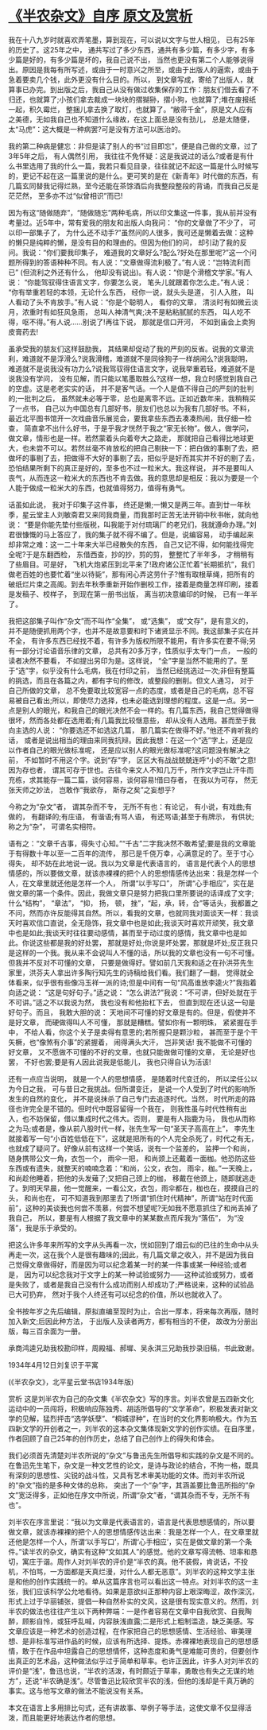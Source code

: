 # [《半农杂文》自序 原文及赏析](https://www.vrrw.net/wx/14440.html)

我在十八九岁时就喜欢弄笔墨，算到现在，可以说以文字与世人相见， 已有25年的历史了。这25年之中， 通共写过了多少东西，通共有多少篇，有多少字，有多少篇是好的，有多少篇是坏的，我自己说不出， 当然也更没有第二个人能够说得出。原因是我每有所写述，或由于一时意兴之所至，或由于出版人的逼索，或由于急着要卖几个钱，此外更没有什么目的。所以， 到文章写成，寄给了出版人，就算事已办完。到出版之后，我自己从没有做过收集保存的工作：朋友们借去看了不归还，也就算了;小孩们拿去裁成一块块的摺猢狲，摺小狗，也就算了;堆在废报纸一起，积久霉烂， 整捆儿拿去换了取灯，也就算了。“敝帚千金”，原是文人应有之美德，无如我自己也不知道什么缘故，在这上面总是没有劲儿， 总是太随便，太“马虎”：这大概是一种病罢?可是没有方法可以医治的。

我的第二种病是健忘：非但是读了别人的书“过目即忘”，便是自己做的文章，过了3年5年之后， 有人偶然引用， 我往往不免怀疑：这是我说过的话么?或者是有什么书里选用了我的什么一篇，我若只看见目录，往往就记不起这一篇是什么时候写的，更记不起在这一篇里说的是什么。更可笑的是在《新青年》时代做的东西，有几篇玄同替我记得烂熟，至今还能在茶馀酒后向我整段整段的背诵，而我自己反是茫茫然， 至多亦不过“似曾相识”而已!

因为有这“随做随弃”，“随做随忘”两种毛病，所以印文集这一件事，我从前并没有考量过。近5年中，常有爱我的朋友和出版人向我问： “你的文章做了不少了， 可以印一部集子了， 为什么还不动手?”虽然问的人很多，我可还是懒着去做：这种的懒只是纯粹的懒，是没有目的和理由的。但因为他们的问， 却引动了我的反问。我说：“你们要我印集子， 难道我的文章好么?配么?好处在那里呢?”这一个问题所得到的答语种种不同。有人说：“文章做得流利极了。”有人说：“岂特流利而已” (但流利之外还有什么， 他却没有说出)。有人说：“你是个滑稽文学家。”有人说： “你能驾驭得住语言文字，你要怎么说， 笔头儿就跟着你怎么走。”有人说： “你有举重若轻的本领，无论什么东西， 经你一说，就头头是道， 引人入胜， 叫人看动了头不肯放手。”有人说：“你是个聪明人， 看你的文章， 清淡时有如微云淡月，浓重时有如狂风急雨， 总叫人神清气爽;决不是粘粘腻腻的东西， 叫人吃不得，呕不得。”有人说……别说了!再往下说， 那就是信口开河， 不如到庙会上卖狗皮膏药去!



虽承受我的朋友们这样鼓励我， 其结果却促动了我的严刻的反省。说我的文章流利，难道就不是浮滑么?说我滑稽，难道就不是同徐狗子一样胡闹么?说我聪明，难道就不是说我没有功力么?说我驾驭得住语言文字，说我举重若轻，难道就不是说我没有学问， 没有见解，而只能以笔墨取胜么?这样一想，我立时感觉到我自己的空虚。这是老老实实的话， 并不是客气话。一个人是值不得自己的严刻的批判的;一批判之后， 虽然就未必等于零，总也是离零不远。正如近数年来，我稍稍买了一点书， 自己以为中国总有几部好书，朋友们也总以为我有几部好书。不料，最近北平图书馆开一次戏曲音乐展览会，要我拿些东西去凑凑热闹，我仔细一检查， 简直拿不出什么好书，于是乎我才恍然于我之“家无长物”。做人，做学问，做文章，情形也是一样。若然蒙着头向着夸大之路走， 那就把自己看得比地球更大，也未尝不可以。若然丝毫不肯放松的把自己剔抉一下：把白做的事剔了去，把做坏的事剔了去，把做得不大好的事剔了去，把似乎是好而其实并不好的剔了去，恐怕结果所剩下的真正是好的，至多也不过一粒米大。我这样说， 并不是要叫人丧气，从而连这一粒米大的东西也不肯去做。我的意思却是相反：我以为要是一个人能于做成一粒米大的东西，也就值得努力，值得有勇气。

话虽如此说， 我对于印集子这件事， 终还是懒;一懒又是两三年。直到廿一年秋季，星云堂主人刘敏斋君又来同我商量，而我那时正苦无法开销中秋书帐，就向他说： “要是你能先垫付些版税，叫我能于对付琉璃厂的老兄们，我就遵命办理。”刘君很慷慨的马上答应了，我的集子就不得不编了。但是，说编容易， 动手编起来却非常之难：这一二十年来大半已经散失的东西， 自己又记不得，如何能找得完全呢?于是东翻西检， 东借西查，抄的抄，剪的剪， 整整忙了半年多， 才稍稍有了些眉目。可是好， 飞机大炮紧压到北平来了!政府诸公正忙着“长期抵抗”，我们做老百姓的也要忙着“坐以待毙”，那有闲心弄这劳什子?惟有取根草绳，把所有的破纸烂片束之高阁。到去年秋季重新开始作删校工作，接着是商量怎样印刷，接着是发稿子、校样子， 到现在第一册书出版， 离当初决意编印的时候， 已有一年半了。

我把这部集子叫作“杂文”而不叫作“全集”， 或“选集”， 或“文存”，是有意义的， 并不是随便抓用两个字，也并不是故意要和时下诸贤显示不同。我这部集子实在并不全， 有许多东西已经找不着，有许多为版权所限不能用，有许多实在要不得;另有一部分讨论语音乐律的文章， 总共有20多万字，性质似乎太专门一点， 一般的读者决然不要看， 不如提出另印为是。这样说， “全”字是当然不能用的了。至于“选”字，似乎没有什么毛病，我在付印之前， 当然已经挑选过一次;非但有整篇的挑选，而且在各篇之内，都有字句的修改，或整段的删削。但文人通习， 对于自己所做的文章， 总不免要取比较宽容一点的态度，或者是自己的毛病，总不容易被自己看出;所以，即使尽力选择，也未必能选到理想的程度。这是一点。另一点是别人的眼光，和我自己的眼光决然不会一样的。有几篇东西，我自己觉得做得很坏，然而各处都在选用着;有几篇我比较惬意些， 却从没有人选用。甚而至于我向主选的人说： “你要选还不如选这几篇， 那几篇实在做得不好。”他还不肯听我的话， 或者是说出相当的理由来同我抗辩。因此我想：在这一个“选”字上，还是应以作者自己的眼光做标准呢， 还是应以别人的眼光做标准呢?这问题没有解决之前， 不如暂时不用这个字。说到“存”字， 区区大有战战兢兢连呼“小的不敢”之意! 因为存也者， 谓其可存于世也。古往今来文人不知几万千，所作文字岂止汗牛而充栋，求其能存一篇二篇，谈何容易，谈何容易!借曰存者， 在我以为可存， 然无张天师之妙法， 岂敢作“我欲存， 斯存之矣”之妄想乎?

今称之为“杂文”者， 谓其杂而不专， 无所不有也：有论记， 有小说，有戏曲;有做的， 有翻译的;有庄语， 有谐语;有骂人语， 有还骂语;甚至于有牌示， 有供状;称之为“杂”， 可谓名实相符。

语有之：“文章千古事，得失寸心知。”“千古”二字我决然不敢希望;要是我的文章能于有得数十年以至一二百年的流传， 那已是千侥万幸，心满意足的了。至于寸心得失， 却不妨在此地说一说。我以为文章是代表语言的， 语言是代表个人的思想情感的，所以要做文章，就该赤裸裸的把个人的思想情感传达出来：我是怎样一个人，在文章里就还他是怎样一个人， 所谓“以手写口”， 所谓“心手相应”，实在是做文章的第一个条件。因此，我做文章只是努力把我口里所要说的话译成了文字;什么“结构”， “章法”， “抑， 扬， 顿， 挫”，“起，承，转，合”等话头，我都置之不问，然而亦许反能得其自然。所以，看我的文章，也就同我对面谈天一样：我谈天时喜欢信口直说，全无隐饰，我文章中也是如此;我谈天时喜欢开顽笑，我文章中也是如此;我谈天时往往要动感情，甚而至于动过度的感情，我文章中也是如此。你说这些都是我的好处罢， 那就是好处;你说是坏处罢，那就是坏处;反正我只是这样的一个我。我从来不会说叫人不懂的话，所以我的文章也没有一句不可懂。但我并不反对不可懂的文章， 只要是做得好。譬如前几天我和适之在孙洪芬先生家里，洪芬夫人拿出许多陶行知先生的诗稿给我们看。我们翻了一翻， 觉得就全体看来，似乎很有些像冯玉祥一派的诗;但是中间有一句“风高谁放李逵火?”我指着向适之说： “这是句好句子。”适之说： “怎么讲法?”我说：“不可讲，但好处就在于不可讲。”适之不以我说为然， 我也没有和他抬杠下去， 但直到现在还认这一句是好句子。而且， 我敢大胆的说： 天地间不可懂的好文章是有的。但是，假使并不是好文章， 而硬做得叫人不可懂， 那就是糟糕。譬如你有一颗明珠， 紧紧握在手中， 不给人看，你这个关子是卖得有意思的;若所握只是颗沙粒， 甚而至于是个干矢橛，也“像煞有介事”的紧握着， 闹得满头大汗， 岂非笑话! 我不能做不可懂的好文章， 又不愿做不可懂的不好的文章，也就只能做做可懂的文章， 无论是好也罢， 不好也罢;要是有人因此说我是低能儿， 我也只得自认为活该!

还有一点应当说明， 就是一个人的思想情感， 是随着时代变迁的， 所以梁任公以为今日之我， 可与昔日之我挑战。但所谓变迁， 是说一个人受到了时代的影响所发生的自然的变化， 并不是说抹杀了自己专门去追逐时代。当然， 时代所走的路径也许完全是不错的。但时代中既容留得一个我在， 则我性虽与时代性稍有出入，也不妨保留，借以集成时代之伟大。否则， 要是有人指鹿为马， 我也从而称之为马;或者是，像从前八股时代一样，张先生写一句“圣天子高高在上”， 李先生就接着写一句“小百姓低低在下”，这就是把所有的个人完全杀死了，时代之有无，也就成了疑问了。好像从前有这样一个笑话，说有一个监差的， 监押一个和尚， 随身携带公文一角，衣包一个， 雨伞一把， 和尚颈上还戴着一面枷。他恐防这些东西或有遗失，就整天的喃喃念着：“和尚，公文，衣包， 雨伞，枷。”一天晚上， 和尚趁他睡着，把他的头发薙了;又把自己颈上的枷， 移戴在他颈上，随即就逃走了。到明天早晨，他一觉醒来，一看公文，衣包，雨伞都在，枷也在，摸摸自己的头， 和尚也在， 可不知道我到那里去了!所谓“抓住时代精神”，所谓“站在时代面前”，这种的美谈我也何尝不羡慕，何尝不想望呢?无如我不愿意抓住了和尚丢掉了我自己， 所以，要是有人根据了我文章中的某某数点而斥我为“落伍”， 为“没落”，我是乐于承受的。

把这么许多年来所写的文字从头再看一次，恍如回到了烟云似的已往的生命中从头再走一次，这在我个人是很有趣味的;因此，有几篇文章之收入，并不是因为我自己觉得文章做得好，而是因为可以纪念着某一时的某一件事或某一种经验;或者是， 因为可以纪念我对于文字上的某一种试验或努力——这种试验或努力，或者是失败了，或者是我自己没有什么成功而别人却成功了;严格说来，这种的试验品已大可扔弃， 然对于我个人终还有可以纪念的价值，所以也就收入了。

全书按年岁之先后编辑，原拟直编至现时为止，合出一厚本，将来每次再版，随时加入新文;后因此种方法， 于出版人及读者两方，都有相当的不便， 故改为分册出版，每三百余面为一册。

承商鸿逵兄助我校勘印样，周殿福、郝墀、吴永淇三兄助我抄录旧稿，书此致谢。

1934年4月12日刘复识于平寓

(《半农杂文》，北平星云堂书店1934年版)

赏析 这是刘半农为自己的杂文集《半农杂文》写的序言。刘半农曾是五四新文化运动中的一员闯将，积极响应陈独秀、胡适所倡导的“文学革命”，积极发表对新文学的见解，猛烈抨击“选学妖孽”、“桐城谬种”，在当时的文化界影响极大。作为五四新文学的开创者之一，刘半农的这本杂文集体现新文学的创作实绩。在自序里，作者回顾了自己25年的创作历史，总结了自己创作上的得失和体会。

我们必须首先清楚刘半农所说的“杂文”与鲁迅先生所倡导和实践的杂文是不同的。在鲁迅先生笔下，杂文是一种文艺性的论文，是诗与政论的结合，不拘一格，既具有深刻的思想性、尖锐的战斗性，又具有艺术审美功能的文体。而刘半农所说的“杂文”指的是多种文体的总称， 突出了一个“杂”字，其涵盖要比鲁迅所指的“杂文”宽泛得多，正如他在序文中所说，所谓“杂文”者，“谓其杂而不专，无所不有也”。

刘半农在序言里说：“我以为文章是代表语言的，语言是代表思想感情的，所以要做文章，就该赤裸裸的把个人的思想情感传达出来：我是怎样一个人，在文章里就还他是怎样一个人，所谓‘以手写口’，所谓‘心手相应’，实在是做文章的第一个条件。”读半农的杂文，确实有这种“文如其人”的感觉。他的文章写得流畅、坦率和恳切，寓庄于谐。周作人对刘半农的评价是“半农的真。他不装假，肯说话，不投机，不怕骂，一方面都是天真烂漫，对什么人都无恶意”。刘半农的这种文学主张是和他的创作实践统一的。单从这篇序言也可以看出这一特点。对刘半农的这一主张，我们应该科学公允地看待。如果是意欲纠正那种内容上艰深晦涩，故作深沉，形式上过于华丽铺张，提倡一种自然朴实的文风，这是很有现实意义的。然而，刘半农的做法也往往产生以下两种弊端：一是作者容易在文章中自我欣赏、自我陶醉，顾影自怜，或狂呼乱喊，内容肤浅直露;二是形式上粗制滥造，缺乏美感。写文章应该是一种艺术的创造过程，在作家把自己的思想感情、生活经验、审美理想、是非标准写进作品的时候，应该有所选择、提炼。赤裸裸地表现自己的思想感情，敢于在作品中坦露自己的思想情怀，这种态度和勇气是难能可贵的，但要创作出真正的艺术品，这种做法似乎过于简单和草率。也许正因此，许多人对刘半农的评价是“浅”，鲁迅也说，“半农的活泼，有时颇近于草率，勇敢也有失之无谋的地方”，还说“半农确是浅”。尽管鲁迅比较欣赏半农的浅，但他的浅却是千真万确的事实。这与他写文章的做法不能说没有关系。

本文在语言上多用排比句式，还有讲故事、举例子等手法，这使文章不仅显得活泼，而且能更好地表达作者的思想。

